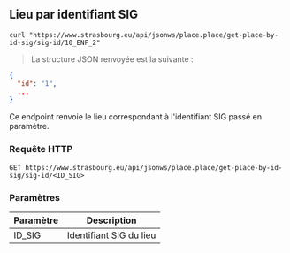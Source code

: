 ## Lieu par identifiant SIG

```shell
curl "https://www.strasbourg.eu/api/jsonws/place.place/get-place-by-id-sig/sig-id/10_ENF_2"
```

> La structure JSON renvoyée est la suivante :

```json
{
  "id": "1",
  ...
}
```

Ce endpoint renvoie le lieu correspondant à l'identifiant SIG passé en paramètre.

### Requête HTTP

`GET https://www.strasbourg.eu/api/jsonws/place.place/get-place-by-id-sig/sig-id/<ID_SIG>`

### Paramètres

Paramètre | Description
--------- | -----------
ID_SIG | Identifiant SIG du lieu

